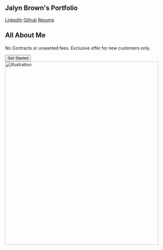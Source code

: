 ## __Jalyn Brown's Portfolio__
<!DOCTYPE html>
<html lang="en">
<head>
  <meta charset="UTF-8">
  <meta name="viewport" content="width=device-width, initial-scale=1.0">
  <title> Jalyn J Brown </title>
</head>
<body>
  <nav>
    <div class="nav-items">
      <a href="https://www.linkedin.com/in/jalyn-brown-6b1944293/">LinkedIn</a>
      <a href="https://github.com/jb-18">Github</a>
        <a href="https://github.com/jb-18/Jalyn-Brown-Portfolio/blob/main/Jalyn-Brown-Resume.pdf" download="Resume.pdf">Resume</a>
    </div> 
  </nav>
  <section class="hero">
    <div class="hero-container">
      <div class="column-left">
        <h1>
          <p class="centered-text"> All About Me </p>
        </h1>
        <p> No Contracts or unwanted fees. Exclusive offer for new customers only.</p>
        <button>Get Started</button>
      </div>
      <div class="Column-right">
        <img src="![IMG_0443](https://github.com/user-attachments/assets/72b70e8b-c605-4292-8224-27819a077930)
" alt="illustration" class="hero-image"style="width:500px;height:600px;">
    </div>
  </section>
</body>
</html>
